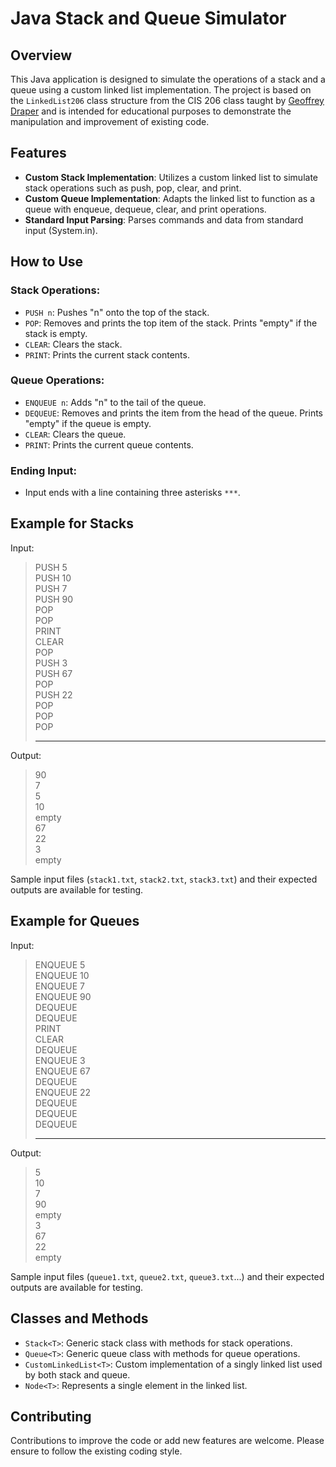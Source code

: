 # Java Stack and Queue Simulator

## Overview
This Java application is designed to simulate the operations of a stack and a queue using a custom linked list implementation. The project is based on the `LinkedList206` class structure from the CIS 206 class taught by [Geoffrey Draper](https://about.byuh.edu/geoffrey-draper) and is intended for educational purposes to demonstrate the manipulation and improvement of existing code.

## Features
- **Custom Stack Implementation**: Utilizes a custom linked list to simulate stack operations such as push, pop, clear, and print.
- **Custom Queue Implementation**: Adapts the linked list to function as a queue with enqueue, dequeue, clear, and print operations.
- **Standard Input Parsing**: Parses commands and data from standard input (System.in).

## How to Use
### Stack Operations:
- `PUSH n`: Pushes "n" onto the top of the stack.
- `POP`: Removes and prints the top item of the stack. Prints "empty" if the stack is empty.
- `CLEAR`: Clears the stack.
- `PRINT`: Prints the current stack contents.

### Queue Operations:
- `ENQUEUE n`: Adds "n" to the tail of the queue.
- `DEQUEUE`: Removes and prints the item from the head of the queue. Prints "empty" if the queue is empty.
- `CLEAR`: Clears the queue.
- `PRINT`: Prints the current queue contents.

### Ending Input:
- Input ends with a line containing three asterisks `***`.

## Example for Stacks
Input:  
>PUSH 5  
>PUSH 10  
>PUSH 7  
>PUSH 90  
>POP  
>POP  
>PRINT  
>CLEAR  
>POP  
>PUSH 3  
>PUSH 67  
>POP  
>PUSH 22  
>POP  
>POP  
>POP  
>***  

Output:  
>90  
>7  
>5  
>10  
>empty  
>67  
>22  
>3  
>empty  

Sample input files (`stack1.txt`, `stack2.txt`, `stack3.txt`) and their expected outputs are available for testing.

## Example for Queues
Input:  
>ENQUEUE 5  
>ENQUEUE 10  
>ENQUEUE 7  
>ENQUEUE 90  
>DEQUEUE  
>DEQUEUE  
>PRINT  
>CLEAR  
>DEQUEUE  
>ENQUEUE 3  
>ENQUEUE 67  
>DEQUEUE  
>ENQUEUE 22  
>DEQUEUE  
>DEQUEUE  
>DEQUEUE  
>***  

Output:  
>5  
>10  
>7  
>90  
>empty  
>3  
>67  
>22  
>empty  

Sample input files (`queue1.txt`, `queue2.txt`, `queue3.txt`...) and their expected outputs are available for testing.

## Classes and Methods
- `Stack<T>`: Generic stack class with methods for stack operations.
- `Queue<T>`: Generic queue class with methods for queue operations.
- `CustomLinkedList<T>`: Custom implementation of a singly linked list used by both stack and queue.
- `Node<T>`: Represents a single element in the linked list.

## Contributing
Contributions to improve the code or add new features are welcome. Please ensure to follow the existing coding style.
